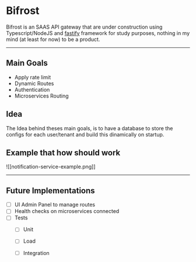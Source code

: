 # Bifrost

Bifrost is an SAAS API gateway that are under construction using Typescript/NodeJS and [fastify](https://fastify.dev/) framework for study purposes, nothing in my mind (at least for now) to be a product.

---

## Main Goals

- Apply rate limit
- Dynamic Routes
- Authentication
- Microservices Routing

## Idea

The Idea behind theses main goals, is to have a database to store the configs for each user/tenant and build this dinamically on startup.

## Example that how should work

![[notification-service-example.png]]

---

## Future Implementations

- [ ] UI Admin Panel to manage routes
- [ ] Health checks on microservices connected
- [ ] Tests
 	- [ ] Unit
 	- [ ] Load
 	- [ ] Integration

